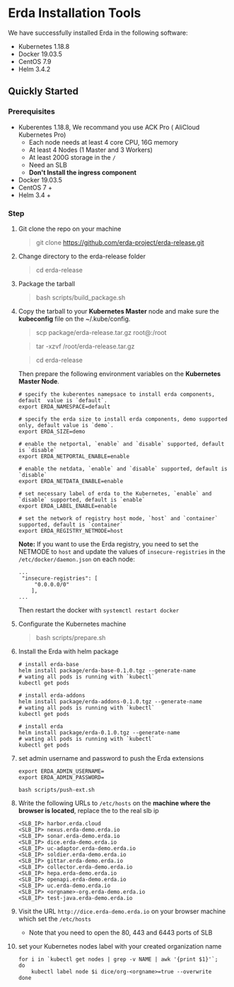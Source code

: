 # Erda Installation Tools

We have successfully installed Erda in the following software:

- Kubernetes 1.18.8
- Docker 19.03.5
- CentOS 7.9
- Helm 3.4.2



## Quickly Started

### Prerequisites

- Kuberentes 1.18.8, We recommand you use ACK Pro ( AliCloud Kubernetes Pro)
  - Each node needs at least 4 core CPU, 16G memory
  - At least 4 Nodes (1 Master and 3 Workers)
  - At least 200G storage in the `/`
  - Need an SLB
  - **Don't Install the ingress component**
- Docker 19.03.5
- CentOS 7 +
- Helm 3.4 +



### Step

1. Git clone the repo on your machine

   > git clone https://github.com/erda-project/erda-release.git


2. Change directory to the erda-release folder

   > cd erda-release


3. Package the tarball

   > bash scripts/build_package.sh

   

4. Copy the tarball to your  **Kubernetes Master** node and make sure the **kubeconfig** file on the ~/.kube/config.

   > scp package/erda-release.tar.gz root@<hostip>:/root

   >  tar -xzvf /root/erda-release.tar.gz

   >  cd erda-release

   

    Then prepare the following environment variables on the **Kubernetes Master Node**.

   ```shell
   # specify the kuberentes namepsace to install erda components, default  value is `default`.
   export ERDA_NAMESPACE=default
   
   # specify the erda size to install erda components, demo supported only, default value is `demo`.
   export ERDA_SIZE=demo
   
   # enable the netportal, `enable` and `disable` supported, default is `disable`
   export ERDA_NETPORTAL_ENABLE=enable
   
   # enable the netdata, `enable` and `disable` supported, default is `disable`
   export ERDA_NETDATA_ENABLE=enable
   
   # set necessary label of erda to the Kubernetes, `enable` and `disable` supported, default is `enable`
   export ERDA_LABEL_ENABLE=enable
   
   # set the network of registry host mode, `host` and `container` supported, default is `container`
   export ERDA_REGISTRY_NETMODE=host
   ```

   

   **Note:** If you want to use the Erda registry, you need to set the NETMODE to `host` and update the values of  `insecure-registries` in the `/etc/docker/daemon.json` on each node: 

   ```shell
   ...
   	"insecure-registries": [
        "0.0.0.0/0"
       ],
   ...
   ```

   Then restart the docker with `systemctl restart docker`

   

5. Configurate the Kubernetes machine

   > bash scripts/prepare.sh

   
   
6. Install the Erda with helm package

   ```shell
   # install erda-base
   helm install package/erda-base-0.1.0.tgz --generate-name
   # wating all pods is running with `kubectl`
   kubectl get pods
   
   # install erda-addons
   helm install package/erda-addons-0.1.0.tgz --generate-name
   # wating all pods is running with `kubectl`
   kubectl get pods
   
   # install erda
   helm install package/erda-0.1.0.tgz --generate-name
   # wating all pods is running with `kubectl`
   kubectl get pods
   ```



7. set admin username and password to push the Erda extensions

   ```shell
   export ERDA_ADMIN_USERNAME=
   export ERDA_ADMIN_PASSWORD=
   
   bash scripts/push-ext.sh
   ```
   
   


8. Write the following URLs to `/etc/hosts` on the **machine where the browser is located**, replace the <SLB> to the real slb ip
   ```
   <SLB_IP> harbor.erda.cloud
   <SLB_IP> nexus.erda-demo.erda.io
   <SLB_IP> sonar.erda-demo.erda.io
   <SLB_IP> dice.erda-demo.erda.io
   <SLB_IP> uc-adaptor.erda-demo.erda.io
   <SLB_IP> soldier.erda-demo.erda.io
   <SLB_IP> gittar.erda-demo.erda.io
   <SLB_IP> collector.erda-demo.erda.io
   <SLB_IP> hepa.erda-demo.erda.io
   <SLB_IP> openapi.erda-demo.erda.io
   <SLB_IP> uc.erda-demo.erda.io
   <SLB_IP> <orgname>-org.erda-demo.erda.io
   <SLB_IP> test-java.erda-demo.erda.io
   ```


9. Visit the URL `http://dice.erda-demo.erda.io` on your browser machine which set the `/etc/hosts`
   - Note that you need to open the 80, 443 and 6443 ports of SLB




10. set your Kubernetes nodes label with your created organization name
    ```shell
    for i in `kubectl get nodes | grep -v NAME | awk '{print $1}'`;
    do
    	kubectl label node $i dice/org-<orgname>=true --overwrite
    done
    ```